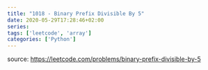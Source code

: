 ```yaml
---
title: "1018 - Binary Prefix Divisible By 5"	
date: 2020-05-29T17:28:46+02:00
series:
tags: ['leetcode', 'array']
categories: ['Python']
---
```


source: https://leetcode.com/problems/binary-prefix-divisible-by-5
